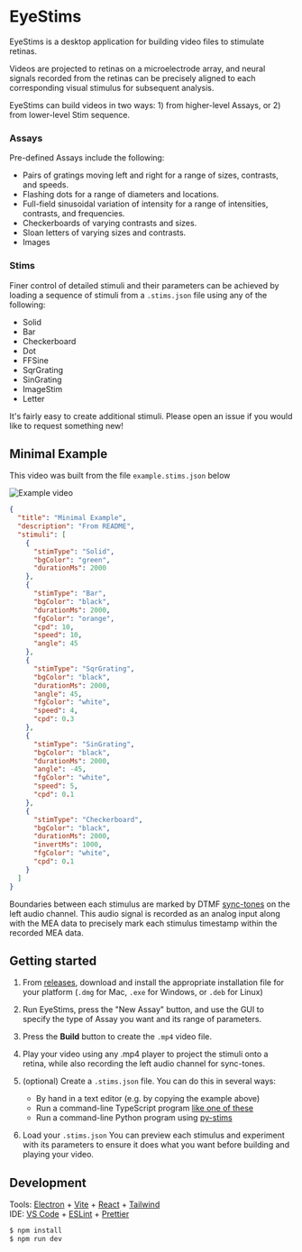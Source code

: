 # EyeStims

EyeStims is a desktop application for building video files to stimulate retinas.

Videos are projected to retinas on a microelectrode array, and neural signals recorded from the retinas can be precisely aligned to each corresponding visual stimulus for subsequent analysis.

EyeStims can build videos in two ways: 1) from higher-level Assays, or 2) from lower-level Stim sequence.

### Assays

Pre-defined Assays include the following:

- Pairs of gratings moving left and right for a range of sizes, contrasts, and speeds.
- Flashing dots for a range of diameters and locations.
- Full-field sinusoidal variation of intensity for a range of intensities, contrasts, and frequencies.
- Checkerboards of varying contrasts and sizes.
- Sloan letters of varying sizes and contrasts.
- Images

### Stims

Finer control of detailed stimuli and their parameters can be achieved by loading a sequence of stimuli from a `.stims.json` file using any of the following:

- Solid
- Bar
- Checkerboard
- Dot
- FFSine
- SqrGrating
- SinGrating
- ImageStim
- Letter

It's fairly easy to create additional stimuli. Please open an issue if you would like to request something new!

## Minimal Example

This video was built from the file `example.stims.json` below

![Example video](example.stims.gif)

```json
{
  "title": "Minimal Example",
  "description": "From README",
  "stimuli": [
    {
      "stimType": "Solid",
      "bgColor": "green",
      "durationMs": 2000
    },
    {
      "stimType": "Bar",
      "bgColor": "black",
      "durationMs": 2000,
      "fgColor": "orange",
      "cpd": 10,
      "speed": 10,
      "angle": 45
    },
    {
      "stimType": "SqrGrating",
      "bgColor": "black",
      "durationMs": 2000,
      "angle": 45,
      "fgColor": "white",
      "speed": 4,
      "cpd": 0.3
    },
    {
      "stimType": "SinGrating",
      "bgColor": "black",
      "durationMs": 2000,
      "angle": -45,
      "fgColor": "white",
      "speed": 5,
      "cpd": 0.1
    },
    {
      "stimType": "Checkerboard",
      "bgColor": "black",
      "durationMs": 2000,
      "invertMs": 1000,
      "fgColor": "white",
      "cpd": 0.1
    }
  ]
}
```

Boundaries between each stimulus are marked by DTMF [sync-tones](sync-tones.md) on the left audio channel. This audio signal is recorded as an analog input along with the MEA data to precisely mark each stimulus timestamp within the recorded MEA data.

## Getting started

1. From [releases](https://github.com/upstate-babino-lab/eye-stims/releases/latest), download and install the appropriate installation file for your platform (`.dmg` for Mac, `.exe` for Windows, or `.deb` for Linux)

2. Run EyeStims, press the "New Assay" button, and use the GUI to specify
   the type of Assay you want and its range of parameters.

3. Press the **Build** button to create the `.mp4` video file.

4. Play your video using any .mp4 player to project the stimuli onto a retina, while also recording the left audio channel for sync-tones.

5. (optional) Create a `.stims.json` file. You can do this in several ways:
   - By hand in a text editor (e.g. by copying the example above)
   - Run a command-line TypeScript program [like one of these](./stimlist-creators/)
   - Run a command-line Python program using [py-stims](https://github.com/upstate-babino-lab/py-stims)

6. Load your `.stims.json` You can preview each stimulus and experiment with its parameters to ensure it does what you want before building and playing your video.

## Development

Tools: [Electron](https://www.electronjs.org/) + [Vite](https://vite.dev/) + [React](https://react.dev/) + [Tailwind](https://tailwindcss.com/)  
IDE: [VS Code](https://code.visualstudio.com/) + [ESLint](https://marketplace.visualstudio.com/items?itemName=dbaeumer.vscode-eslint) + [Prettier](https://marketplace.visualstudio.com/items?itemName=esbenp.prettier-vscode)

```bash
$ npm install
$ npm run dev
```
